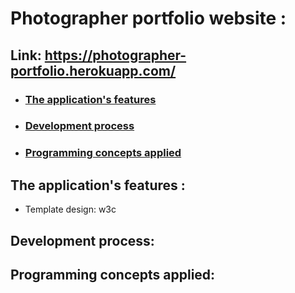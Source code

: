 # Photographer portfolio website :

## Link: https://photographer-portfolio.herokuapp.com/

* ### [The application's features](#the-applications-features-)
* ### [Development process](#development-process-1)	
* ### [Programming concepts applied](#programming-concepts-applied-1)

## The application's features :
* Template design: w3c


## Development process:

	
## Programming concepts applied:
